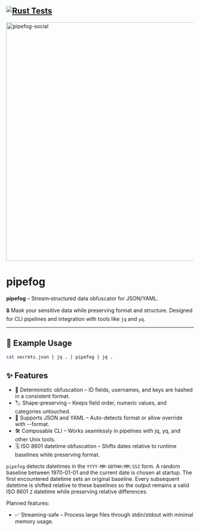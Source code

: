 [![Rust Tests](https://github.com/renatgalimov/pipefog/actions/workflows/tests.yml/badge.svg)](https://github.com/renatgalimov/pipefog/actions/workflows/tests.yml)
----

<img width="1280" height="640" alt="pipefog-social" src="https://github.com/user-attachments/assets/a210fa94-fe76-49c3-9b14-7d21bd2c4281" />

# pipefog

**pipefog** – Stream‑structured data obfuscator for JSON/YAML.

🔒 Mask your sensitive data while preserving format and structure. Designed for CLI pipelines and integration with tools like `jq` and `yq`.

---

## 🚀 Example Usage

```bash
cat secrets.json | jq . | pipefog | jq .
```

## ✨ Features

- 🔐 Deterministic obfuscation – ID fields, usernames, and keys are hashed in a consistent format.
- 🏷️ Shape-preserving – Keeps field order, numeric values, and categories untouched.
- 🧩 Supports JSON and YAML – Auto-detects format or allow override with --format.
- 🛠️ Composable CLI – Works seamlessly in pipelines with jq, yq, and other Unix tools.
- 🗓️ ISO 8601 datetime obfuscation – Shifts dates relative to runtime baselines while preserving format.

`pipefog` detects datetimes in the `YYYY-MM-DDTHH:MM:SSZ` form. A random baseline between
1970-01-01 and the current date is chosen at startup. The first encountered datetime sets an
original baseline. Every subsequent datetime is shifted relative to these baselines so the output
remains a valid ISO 8601 `Z` datetime while preserving relative differences.

Planned features:

- ✅ Streaming-safe – Process large files through stdin/stdout with minimal memory usage.
